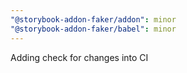 ```yaml
---
"@storybook-addon-faker/addon": minor
"@storybook-addon-faker/babel": minor
---
```


Adding check for changes into CI
